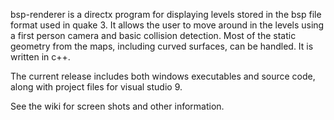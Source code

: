 bsp-renderer is a directx program for displaying levels stored in the bsp file format used in quake 3. It allows the user to move around in the levels using a first person camera and basic collision detection. Most of the static geometry from the maps, including curved surfaces, can be handled. It is written in c++.

The current release includes both windows executables and source code, along with project files for visual studio 9.

See the wiki for screen shots and other information.